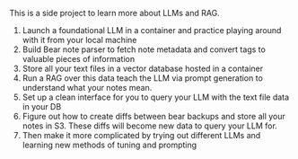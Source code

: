 This is a side project to learn more about LLMs and RAG.

1. Launch a foundational LLM in a container and practice playing around with it from your local machine
2. Build Bear note parser to fetch note metadata and convert tags to valuable pieces of information
3. Store all your text files in a vector database hosted in a container
4. Run a RAG over this data teach the LLM via prompt generation to understand what your notes mean.
5. Set up a clean interface for you to query your LLM with the text file data in your DB
6. Figure out how to create diffs between bear backups and store all your notes in S3. These diffs will become new data to query your LLM for.
7. Then make it more complicated by trying out different LLMs and learning new methods of tuning and prompting
